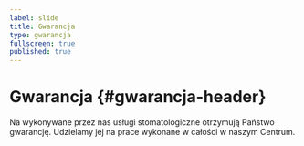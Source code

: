 ```yaml
---
label: slide
title: Gwarancja
type: gwarancja
fullscreen: true
published: true
---
```


# Gwarancja {#gwarancja-header}

Na wykonywane przez nas usługi stomatologiczne otrzymują Państwo gwarancję. Udzielamy jej na prace wykonane w&nbsp;całości w&nbsp;naszym Centrum.
